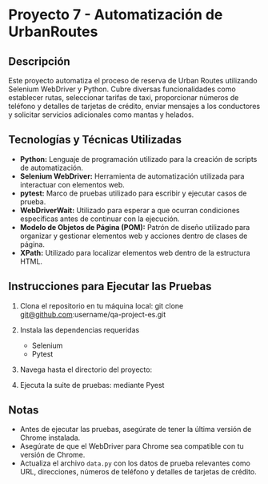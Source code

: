 # Proyecto 7 - Automatización de UrbanRoutes

## Descripción
Este proyecto automatiza el proceso de reserva de Urban Routes utilizando Selenium WebDriver y Python. 
Cubre diversas funcionalidades como establecer rutas, seleccionar tarifas de taxi, proporcionar números de teléfono
y detalles de tarjetas de crédito, enviar mensajes a los conductores y solicitar servicios adicionales como mantas
y helados.

## Tecnologías y Técnicas Utilizadas
- **Python:** Lenguaje de programación utilizado para la creación de scripts de automatización.
- **Selenium WebDriver:** Herramienta de automatización utilizada para interactuar con elementos web.
- **pytest:** Marco de pruebas utilizado para escribir y ejecutar casos de prueba.
- **WebDriverWait:** Utilizado para esperar a que ocurran condiciones específicas antes de continuar con la ejecución.
- **Modelo de Objetos de Página (POM):** Patrón de diseño utilizado para organizar y gestionar elementos web y acciones dentro de clases de página.
- **XPath:** Utilizado para localizar elementos web dentro de la estructura HTML.

## Instrucciones para Ejecutar las Pruebas
1. Clona el repositorio en tu máquina local:
    git clone git@github.com:username/qa-project-es.git

2. Instala las dependencias requeridas
    - Selenium
    - Pytest
3. Navega hasta el directorio del proyecto:
    
4. Ejecuta la suite de pruebas:
    mediante Pyest
## Notas
- Antes de ejecutar las pruebas, asegúrate de tener la última versión de Chrome instalada.
- Asegúrate de que el WebDriver para Chrome sea compatible con tu versión de Chrome.
- Actualiza el archivo `data.py` con los datos de prueba relevantes como URL, direcciones, números de teléfono y detalles de tarjetas de crédito.


